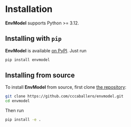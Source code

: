Installation
============

**EnvModel** supports Python >= 3.12.

## Installing with `pip`

**EnvModel** is available [on PyPI](https://pypi.org/project/envmodel/). Just run

```bash
pip install envmodel
```

## Installing from source

To install **EnvModel** from source, first clone [the repository](https://github.com/cccaballero/envmodel):

```bash
git clone https://github.com/cccaballero/envmodel.git
cd envmodel
```

Then run

```bash
pip install -e .
```
